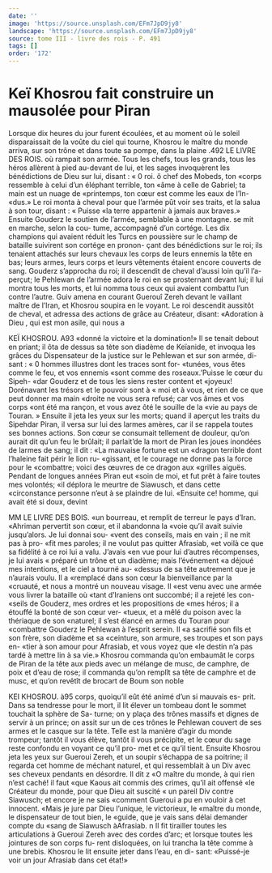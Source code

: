 ```yaml
---
date: ''
image: 'https://source.unsplash.com/EFm7JpD9jy8'
landscape: 'https://source.unsplash.com/EFm7JpD9jy8'
source: tome III - livre des rois - P. 491
tags: []
order: '172'
---
```


# Keï Khosrou fait construire un mausolée pour Piran

Lorsque dix heures du jour furent écoulées, et
au moment où le soleil disparaissait de la voûte du ciel qui tourne, Khosrou le maître du monde arriva, sur son trône et dans toute sa pompe, dans la plaine
.492 LE LIVRE DES ROIS.
où rampait son armée. Tous les chefs, tous les grands, tous les héros allèrent à pied au-devant de lui, et les sages invoquèrent les bénédictions de Dieu sur lui, disant : « 0 roi. ô chef des Mobeds, ton «corps ressemble à celui d’un éléphant terrible, ton
«âme à celle de Gabriel; ta main est un nuage de «printemps, ton cœur est comme les eaux de l’In- «dus.» Le roi monta à cheval pour que l’armée pût
voir ses traits, et la salua à son tour, disant : « Puisse «la terre appartenir à jamais aux braves.»
Ensuite Gouderz le soutien de l’armée, semblable
à une montagne. se mit en marche, selon la cou- tume, accompagné d’un cortége. Les dix champions
qui avaient réduit les Turcs en poussière sur le champ de bataille suivirent son cortége en pronon- çant des bénédictions sur le roi; ils tenaient attachés
sur leurs chevaux les corps de leurs ennemis la tête en bas; leurs armes, leurs corps et leurs vêtements étaient encore couverts de sang. Gouderz s’approcha
du roi; il descendit de cheval d’aussi loin qu’il l’a-
perçut; le Pehlewan de l’armée adora le roi en se prosternant devant lui; il lui montra tous les morts, et lui nomma tous ceux qui avaient combattu l’un contre l’autre. Guiv amena en courant Guerouî Zereh devant le vaillant maître de l’Iran, et Khosrou soupira
en le voyant. Le roi descendit aussitôt de cheval, et adressa des actions de grâce au Créateur, disant: «Adoration à Dieu , qui est mon asile, qui nous a

KEÏ KHOSROU. A93 «donné la victoire et la domination!» Il se tenait
debout en priant; il ôta de dessus sa tète son diadème de Keïanide, et invoqua les grâces du Dispensateur de la justice sur le Pehlewan et sur son armée, di- sant : « 0 hommes illustres dont les traces sont for- «tunées, vous êtes comme le feu, et vos ennemis «sont comme des roseaux.’Puisse le cœur du Sipeh- «dar Gouderz et de tous les siens rester content et «joyeux! Dorénavant les trésors et le pouvoir sont à
« moi et à vous, et rien de ce que peut donner ma main «droite ne vous sera refusé; car vos âmes et vos corps «ont été ma rançon, et vous avez ôté le souille de la
«vie au pays de Touran. »
Ensuite il jeta les yeux sur les morts; quand il aperçut les traits du Sipehdar Piran, il versa sur lui des larmes amères, car il se rappela toutes ses bonnes actions. Son cœur se consumait tellement de douleur, qu’on aurait dit qu’un feu le brûlait; il parlait’de la mort de Piran les joues inondées de larmes de sang; il dit : «La mauvaise fortune est un «dragon terrible dont l’haleine fait périr le lion ru- «gissant, et le courage ne donne pas la force pour le «combattre; voici des œuvres de ce dragon aux «grilles aiguës. Pendant de longues années Piran eut
«soin de moi, et fut prêt à faire toutes mes volontés;
«il déplora le meurtre de Siawusch, et dans cette
«circonstance personne n’eut à se plaindre de lui. «Ensuite ce! homme, qui avait été si doux, devint

MM LE LIVRE DES BOIS.
«un bourreau, et remplit de terreur le pays d’Iran.
«Ahriman pervertit son cœur, et il abandonna la «voie qu’il avait suivie jusqu’alors. Je lui donnai sou-
«vent des conseils, mais en vain ; il ne mit pas à pro-
«fit mes paroles; il ne voulut pas quitter Afrasiab, «et voilà ce que sa fidélité à ce roi lui a valu. J’avais
«en vue pour lui d’autres récompenses, je lui avais « préparé un trône et un diadème; mais l’événement
«a déjoué mes intentions, et le ciel a tourné au- «dessus de sa tête autrement que je n’aurais voulu. Il a «remplacé dans son cœur la bienveillance par la «cruauté, et nous a montré un nouveau visage. Il «est venu avec une armée vous livrer la bataille où «tant d’Iraniens ont succombé; il a rejeté les con-
«seils de Gouderz, mes ordres et les propositions de «mes héros; il a étouffé la bonté de son cœur ver-
«tueux, et a mêlé du poison avec la thériaque de son «naturel; il s’est élancé en armes du Touran pour «combattre Gouderz le Pehlewan à l’esprit serein. Il
«a sacrifié son fils et son frère, son diadème et sa «ceinture, son armure, ses troupes et son pays en- «tier à son amour pour Afrasiab, et vous voyez que «le destin n’a pas tardé à mettre lin à sa vie.»
Khosrou commanda qu’on embaumât le corps de Piran de la tête aux pieds avec un mélange de musc, de camphre, de poix et d’eau de rose; il commanda qu’on remplît sa tête de camphre et de musc, et qu’on revêtît de brocart de Boum son noble

KEI KHOSROU. à95 corps, quoiqu’il eût été animé d’un si mauvais es-
prit. Dans sa tendresse pour le mort, il lit élever un tombeau dont le sommet touchait la sphère de Sa- turne; on y plaça des trônes massifs et dignes de servir à un prince; on assit sur un de ces trônes le Pehlewan couvert de ses armes et le casque sur la tête. Telle est la manière d’agir du monde trompeur;
tantôt il vous élève, tantôt il vous précipite, et le cœur du sage reste confondu en voyant ce qu’il pro- met et ce qu’il tient.
Ensuite Khosrou jeta les yeux sur Gueroui Zereh, et un soupir s’échappa de sa poitrine; il regarda cet homme de méchant naturel, et qui ressemblait à un Div avec ses cheveux pendants en désordre. Il dit z «O maître du monde, à qui rien n’est caché! il faut
«que Kaous ait commis des crimes, qu’il ait offensé
«le Créateur du monde, pour que Dieu ait suscité
« un pareil Div contre Siawusch; et encore je ne sais «comment Gueroui a pu en vouloir à cet innocent. «Mais je jure par Dieu l’unique, le victorieux, le «maître du monde, le dispensateur de tout bien, le «guide, que je vais sans délai demander compte du «sang de Siawusch àAfrasiab. n Il fit tirailler toutes les articulations à Gueroui Zereh avec des cordes d’arc; et lorsque toutes les jointures de son corps fu- rent disloquées, on lui trancha la tête comme à une brebis. Khosrou le lit ensuite jeter dans l’eau, en di- sant: «Puissé-je voir un jour Afrasiab dans cet état!»
